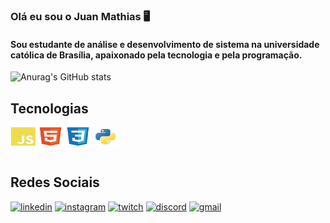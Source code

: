 ### Olá eu sou o Juan Mathias 🖥️  
<!-- ### e usado  como se fosse um h3 um subtitulo -->
#### Sou estudante de análise e desenvolvimento de sistema na universidade católica de Brasília, apaixonado pela tecnologia e pela programação. 


![Anurag's GitHub stats](https://github-readme-stats.vercel.app/api?username=Anjuux&show_icons=true&theme=tokyonight)


## Tecnologias 
<div style="display: inline_block">
  <img align="center" alt="juan-Js" height="30" width="40" src="https://raw.githubusercontent.com/devicons/devicon/master/icons/javascript/javascript-plain.svg">
  <img align="center" alt="juan-HTML" height="30" width="40" src="https://raw.githubusercontent.com/devicons/devicon/master/icons/html5/html5-original.svg">
  <img align="center" alt="juan-CSS" height="30" width="40" src="https://raw.githubusercontent.com/devicons/devicon/master/icons/css3/css3-original.svg">
  <img align="center" alt="juan-Python" height="30" width="40" src="https://raw.githubusercontent.com/devicons/devicon/master/icons/python/python-original.svg">
</div><br/>



## Redes Sociais


<div>

 [![linkedin](https://img.shields.io/badge/LinkedIn-0077B5?style=for-the-badge&logo=linkedin&logoColor=white)](https://www.linkedin.com/in/juan-mathias-b88953210/)
 [![instagram](https://img.shields.io/badge/Instagram-E4405F?style=for-the-badge&logo=instagram&logoColor=white)](https://www.instagram.com/juan_mathias1/)
 [![twitch](https://img.shields.io/badge/Twitch-9146FF?style=for-the-badge&logo=twitch&logoColor=white
 )](https://www.twitch.tv/anjuux)
 [![discord](https://img.shields.io/badge/Discord-7289DA?style=for-the-badge&logo=discord&logoColor=white)](https://discord.gg/uWrJKnuABr)
 [![gmail](https://img.shields.io/badge/Gmail-D14836?style=for-the-badge&logo=gmail&logoColor=white
 )](mailto:juan.16.braga@gmail.com)

</div>
